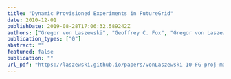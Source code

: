 ```yaml
---
title: "Dynamic Provisioned Experiments in FutureGrid"
date: 2010-12-01
publishDate: 2019-08-28T17:06:32.589242Z
authors: ["Gregor von Laszewski", "Geoffrey C. Fox", "Gregor von Laszewski", "Geoffrey C. Fox", "FutureGrid Team"]
publication_types: ["0"]
abstract: ""
featured: false
publication: ""
url_pdf: "https://laszewski.github.io/papers/vonLaszewski-10-FG-proj-management.pdf"
---
```


